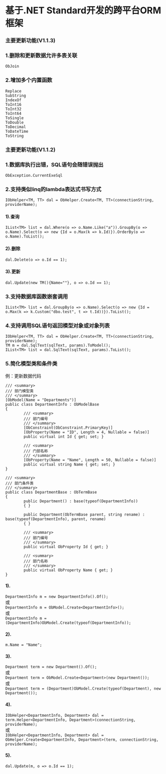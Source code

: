 ﻿基于.NET Standard开发的跨平台ORM框架
=============================

### **主要更新功能(V1.1.3)**
  
### 1.删除和更新数据允许多表关联  
`ObJoin`  

### 2.增加多个内置函数  
```
Replace
SubString
IndexOf
ToInt16
ToInt32
ToInt64
ToSingle
ToDouble
ToDecimal
ToDateTime
ToString
````

### **主要更新功能(V1.1.2)**
  
### 1.数据库执行出错，SQL语句会随错误抛出  
`ObException.CurrentExeSql`  

### 2.支持类似linq的lambda表达式书写方式  
`IObHelper<TM, TT> dal = ObHelper.Create<TM, TT>(connectionString, providerName);`  

#### 1).查询  
`IList<TM> list = dal.Where(o => o.Name.Like("a")).GroupBy(o => o.Name).Select(o => new {Id = o.Max(k => k.Id)}).OrderBy(o => o.Name).ToList();`  

#### 2).删除  
`dal.Delete(o => o.Id == 1);`  

#### 3).更新  
`dal.Update(new TM(){Name=""}, o => o.Id == 1);`  

### 3.支持数据库函数嵌套调用  
`IList<TM> list = dal.GroupBy(o => o.Name).Select(o => new {Id = o.Max(k => k.Custom("dbo.test", t => t.Id))}).ToList();`  

### 4.支持调用SQL语句返回模型对象或对象列表  
```
IObHelper<TM, TT> dal = ObHelper.Create<TM, TT>(connectionString, providerName);
TM m = dal.SqlText(sqlText, params).ToModel();
IList<TM> list = dal.SqlText(sqlText, params).ToList();
````
  
### 5.简化模型类和条件类  
例：更新数据代码  
```
/// <summary>
/// 部门模型类
/// </summary>
[ObModel(Name = "Departments")]
public class DepartmentInfo : ObModelBase
{
        /// <summary>
        /// 部门编号
        /// </summary>	
        [ObConstraint(ObConstraint.PrimaryKey)]
        [ObProperty(Name = "ID", Length = 4, Nullable = false)]
        public virtual int Id { get; set; }

        /// <summary>
        /// 门部名称
        /// </summary>	
        [ObProperty(Name = "Name", Length = 50, Nullable = false)]
        public virtual string Name { get; set; }
}

/// <summary>
/// 部门条件类
/// </summary>
public class DepartmentBase : ObTermBase
{
        public Department() : base(typeof(DepartmentInfo))
        { }

        public Department(ObTermBase parent, string rename) : base(typeof(DepartmentInfo), parent, rename)
        { }

        /// <summary>
        /// 部门编号
        /// </summary>		
        public virtual ObProperty Id { get; }

        /// <summary>
        /// 部门名称
        /// </summary>		
        public virtual ObProperty Name { get; }
}
```
  
#### 1).  
`DepartmentInfo m = new DepartmentInfo().Of();`  
或  
`DepartmentInfo m = ObModel.Create<DepartmentInfo>();`  
或  
`DepartmentInfo m = (DepartmentInfo)ObModel.Create(typeof(DepartmentInfo));`  
  
#### 2).  
`m.Name = "Name";`  
  
#### 3).  
`Department term = new Department().Of();`  
或  
`Department term = ObModel.Create<Department>(new Department());`  
或  
`Department term = (Department)ObModel.Create(typeof(Department), new Department());`  
  
#### 4).  
`IObHelper<DepartmentInfo, Department> dal = term.Helper<DepartmentInfo, Department>(connectionString, providerName);`  
或  
`IObHelper<DepartmentInfo, Department> dal = ObHelper.Create<DepartmentInfo, Department>(term, connectionString, providerName);`  
  
#### 5).  
`dal.Update(m, o => o.Id == 1);`  